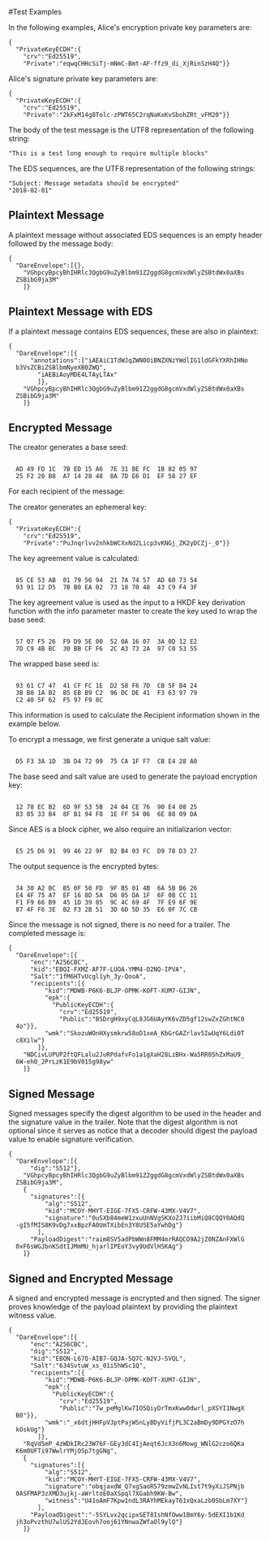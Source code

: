 
#Test Examples

In the following examples, Alice's encryption private key parameters are:

~~~~
{
  "PrivateKeyECDH":{
    "crv":"Ed25519",
    "Private":"eqwqCHHcSiTj-mNmC-Bmt-AF-ffz9_di_XjRinSzH4Q"}}
~~~~

 Alice's signature private key parameters are:

~~~~
{
  "PrivateKeyECDH":{
    "crv":"Ed25519",
    "Private":"2kFxM14g8Tolc-zPWT65C2rqNaKxKvSbohZRt_vFM20"}}
~~~~

The body of the test message is the UTF8 representation of the following string:

~~~~
"This is a test long enough to require multiple blocks"
~~~~

The EDS sequences, are the UTF8 representation of the following strings:

~~~~
"Subject: Message metadata should be encrypted"
"2018-02-01"
~~~~

## Plaintext Message

A plaintext message without associated EDS sequences is an empty header
followed by the message body:

~~~~
{
  "DareEnvelope":[{},
    "VGhpcyBpcyBhIHRlc3QgbG9uZyBlbm91Z2ggdG8gcmVxdWlyZSBtdWx0aXBs
  ZSBibG9ja3M"
    ]}
~~~~

## Plaintext Message with EDS

If a plaintext message contains EDS sequences, these are also in plaintext:

~~~~
{
  "DareEnvelope":[{
      "annotations":["iAEAiC1TdWJqZWN0OiBNZXNzYWdlIG1ldGFkYXRhIHNo
  b3VsZCBiZSBlbmNyeXB0ZWQ",
        "iAEBiAoyMDE4LTAyLTAx"
        ]},
    "VGhpcyBpcyBhIHRlc3QgbG9uZyBlbm91Z2ggdG8gcmVxdWlyZSBtdWx0aXBs
  ZSBibG9ja3M"
    ]}
~~~~

## Encrypted Message

The creator generates a base seed:

~~~~

  AD 49 FD 1C  7B ED 15 A6  7E 31 BE FC  1B 82 05 97
  25 F2 20 B8  A7 14 28 48  8A 7D E6 D1  EF 58 27 EF
~~~~

For each recipient of the message:

The creator generates an ephemeral key:

~~~~
{
  "PrivateKeyECDH":{
    "crv":"Ed25519",
    "Private":"PuJnqrlvv2nhkbWCXxNd2Licp3vKNGj_ZK2yDCZj-_0"}}
~~~~

The key agreement value is calculated:

~~~~

  85 CE 53 AB  01 79 56 94  21 7A 74 57  AD 60 73 54
  93 91 12 D5  7B B0 EA 02  73 18 70 48  43 C9 F4 3F
~~~~

The key agreement value is used as the input to a HKDF key
derivation function with the info parameter 
master to create the key used to wrap the base seed:

~~~~

  57 07 F5 26  F9 D9 5E 00  52 0A 16 07  3A 0D 12 E2
  7D C9 4B BC  30 BB CF F6  2C A3 73 2A  97 C0 53 55
~~~~

The wrapped base seed is:

~~~~

  93 61 C7 47  41 CF FC 1E  D2 58 F6 7D  CB 5F B4 24
  3B B0 1A B2  B5 EB B9 C2  96 DC DE 41  F3 63 97 79
  C2 40 5F 62  F5 97 F9 8C
~~~~

This information is used to calculate the Recipient information
shown in the example below.

To encrypt a message, we first generate a unique salt value:


~~~~

  D5 F3 3A 1D  3B D4 72 09  75 CA 1F F7  CB E4 28 A0
~~~~

The base seed and salt value are used to generate the payload encryption
key:

~~~~

  12 78 EC B2  6D 9F 53 5B  24 04 CE 76  90 E4 08 25
  83 85 33 B4  8F B1 94 F8  1E FF 54 06  6E 88 09 DA
~~~~

Since AES is a block cipher, we also require an initializarion vector:

~~~~

  E5 25 D6 91  99 46 22 9F  B2 B4 03 FC  D9 78 D3 27
~~~~

The output sequence is the encrypted bytes:

~~~~

  34 30 A2 BC  B5 0F 50 FD  9F B5 01 4B  6A 5B B6 26
  E4 4F 75 A7  EF 16 8D 5A  D6 05 DA 1F  6F 0B CC 11
  F1 F9 66 B9  45 1D 39 85  9C 4C 69 4F  7F E9 6F 9E
  87 4F F6 3E  B2 F3 2B 51  3D 6D 5D 35  E6 0F 7C CB
~~~~

Since the message is not signed, there is no need for a trailer.
The completed message is:

~~~~
{
  "DareEnvelope":[{
      "enc":"A256CBC",
      "kid":"EBQI-FXMZ-AF7F-LUOA-YMM4-O2NQ-IPVA",
      "Salt":"1fM6HTvUcgl1yh_3y-QooA",
      "recipients":[{
          "kid":"MDWB-P6K6-BLJP-OPMK-KOFT-XUM7-GIJN",
          "epk":{
            "PublicKeyECDH":{
              "crv":"Ed25519",
              "Public":"BSDrgH9xyCqL8JG6UAyYK6vZD5gf12swZxZGhtNC0
  4o"}},
          "wmk":"SkozuWOnHXysmkrw58oD1xeA_KbGrGAZrlav5IwUqY6Ldi0T
  c8Xilw"}
        ]},
    "NDCivLUPUP2ftQFLalu2JuRPdafvFo1a1gXaH28LzBHx-Wa5RR05hZxMaU9_
  6W-eh0_2PrLzK1E9bV015g98yw"
    ]}
~~~~

## Signed Message

Signed messages specify the digest algorithm to be used in the header and
the signature value in the trailer. Note that the digest algorithm is not optional
since it serves as notice that a decoder should digest the payload value 
to enable signature verification.

~~~~
{
  "DareEnvelope":[{
      "dig":"S512"},
    "VGhpcyBpcyBhIHRlc3QgbG9uZyBlbm91Z2ggdG8gcmVxdWlyZSBtdWx0aXBs
  ZSBibG9ja3M",
    {
      "signatures":[{
          "alg":"S512",
          "kid":"MCOY-MHYT-EIGE-7FX5-CRFW-43MX-V4V7",
          "signature":"0uSXb84meW1zxuUnNVgSKXoZJ7iibMiQ8CQQY0AQdQ
  -gI5fMIS8K9vDg7xxBpzFA0UmTXibEn3Y8USE5aYwhDg"}
        ],
      "PayloadDigest":"raim8SV5adPbWWn8FMM4mrRAQCO9A2jZ0NZAnFXWlG
  0xF6sWGJbnKSdtIJMmMU_hjarlIPEoY3vy9UdVlH5KAg"}
    ]}
~~~~

## Signed and Encrypted Message

A signed and encrypted message is encrypted and then signed.
The signer proves knowledge of the payload plaintext by providing the
plaintext witness value.

~~~~
{
  "DareEnvelope":[{
      "enc":"A256CBC",
      "dig":"S512",
      "kid":"EBQN-L67Q-AIB7-GQJA-SQ7C-N2VJ-SVQL",
      "Salt":"634SvtuW_xs_01i5hWSc1Q",
      "recipients":[{
          "kid":"MDWB-P6K6-BLJP-OPMK-KOFT-XUM7-GIJN",
          "epk":{
            "PublicKeyECDH":{
              "crv":"Ed25519",
              "Public":"7w_peMglKw7IO5QiyDrTmxKww0dwrl_pXSYI1NwgX
  B0"}},
          "wmk":"_x6dtjHHFpVJptPajWSnLyBDyVifjPL3C2aBmDy9DPGYzO7h
  kOskUg"}
        ]},
    "RqVd5mP_4zWDkIRc23W76F-GEy3dC4IjAeqt6JcX3n6Mowg_WNlG2czo6QKa
  K6m0UFTi97WwlrYMjOSp7tgGNg",
    {
      "signatures":[{
          "alg":"S512",
          "kid":"MCOY-MHYT-EIGE-7FX5-CRFW-43MX-V4V7",
          "signature":"obqjaxdW_Q7xgSaoR579zmwZvNLIst7t9yXiJSPNjb
  0ASFMAP3zXMD3ujkj-aWrltoE0aXSpql7XGabh9KW-Bw",
          "witness":"U41oAmF7Kpw1ndL3RAYhMEkayT61xQxaLzb0SbLm7XY"}
        ],
      "PayloadDigest":"-5SYLvx2qcipxSET8IshNfOww1BmY6y-5dEXI1b1Kd
  jh3oPvzthU7wlUS2YdJEovh7ooj61YNnwaZWfaOl9ylQ"}
    ]}
~~~~


